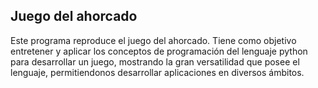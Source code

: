 ## Juego del ahorcado
Este programa reproduce el juego del ahorcado. Tiene como objetivo entretener y aplicar los conceptos de programación del lenguaje python para desarrollar un juego, mostrando la gran versatilidad que posee el lenguaje, permitiendonos desarrollar aplicaciones en diversos ámbitos.
